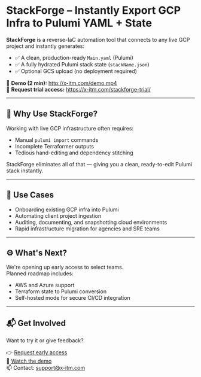 # StackForge – Instantly Export GCP Infra to Pulumi YAML + State

**StackForge** is a reverse-IaC automation tool that connects to any live GCP project and instantly generates:

- ✅ A clean, production-ready `Main.yaml` (Pulumi)
- ✅ A fully hydrated Pulumi stack state (`stackName.json`)
- ✅ Optional GCS upload (no deployment required)

🎥 **Demo (2 min):** http://x-itm.com/demo.mp4  
🔐 **Request trial access:** https://x-itm.com/stackforge-trial/

---

## 🔧 Why Use StackForge?

Working with live GCP infrastructure often requires:

- Manual `pulumi import` commands
- Incomplete Terraformer outputs
- Tedious hand-editing and dependency stitching

StackForge eliminates all of that — giving you a clean, ready-to-edit Pulumi stack instantly.

---

## 🧠 Use Cases

- Onboarding existing GCP infra into Pulumi  
- Automating client project ingestion  
- Auditing, documenting, and snapshotting cloud environments  
- Rapid infrastructure migration for agencies and SRE teams

---

## ⚙️ What's Next?

We're opening up early access to select teams.  
Planned roadmap includes:

- AWS and Azure support  
- Terraform state to Pulumi conversion  
- Self-hosted mode for secure CI/CD integration

---

## 📬 Get Involved

Want to try it or give feedback?

👉 [Request early access](https://x-itm.com/stackforge-trial)  
💬 [Watch the demo](http://x-itm.com/demo.mp4)  
📫 Contact: support@x-itm.com
